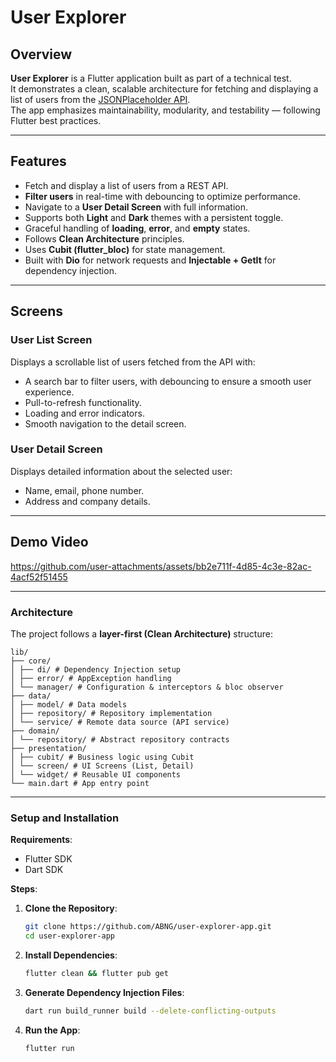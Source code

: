 # User Explorer

## Overview

**User Explorer** is a Flutter application built as part of a technical test.  
It demonstrates a clean, scalable architecture for fetching and displaying a list of users from the [JSONPlaceholder API](https://jsonplaceholder.typicode.com/).  
The app emphasizes maintainability, modularity, and testability — following Flutter best practices.

---

## Features

- Fetch and display a list of users from a REST API.
- **Filter users** in real-time with debouncing to optimize performance.
- Navigate to a **User Detail Screen** with full information.
- Supports both **Light** and **Dark** themes with a persistent toggle.
- Graceful handling of **loading**, **error**, and **empty** states.
- Follows **Clean Architecture** principles.
- Uses **Cubit (flutter_bloc)** for state management.
- Built with **Dio** for network requests and **Injectable + GetIt** for dependency injection.

---

## Screens

### User List Screen
Displays a scrollable list of users fetched from the API with:
- A search bar to filter users, with debouncing to ensure a smooth user experience.
- Pull-to-refresh functionality.
- Loading and error indicators.
- Smooth navigation to the detail screen.

### User Detail Screen
Displays detailed information about the selected user:
- Name, email, phone number.
- Address and company details.

---

## Demo Video

https://github.com/user-attachments/assets/bb2e711f-4d85-4c3e-82ac-4acf52f51455

---

### Architecture

The project follows a **layer-first (Clean Architecture)** structure:

```
lib/
├── core/
│ ├── di/ # Dependency Injection setup
│ ├── error/ # AppException handling
│ └── manager/ # Configuration & interceptors & bloc observer
├── data/
│ ├── model/ # Data models
│ ├── repository/ # Repository implementation
│ └── service/ # Remote data source (API service)
├── domain/
│ └── repository/ # Abstract repository contracts
├── presentation/
│ ├── cubit/ # Business logic using Cubit
│ └── screen/ # UI Screens (List, Detail)
│ └── widget/ # Reusable UI components
└── main.dart # App entry point
```

---

### Setup and Installation

**Requirements**:

- Flutter SDK
- Dart SDK

**Steps**:

1.  **Clone the Repository**:

    ```bash
    git clone https://github.com/ABNG/user-explorer-app.git
    cd user-explorer-app
    ```

2.  **Install Dependencies**:

    ```bash
    flutter clean && flutter pub get
    ```

3.  **Generate Dependency Injection Files**:

    ```bash
    dart run build_runner build --delete-conflicting-outputs
    ```

4.  **Run the App**:

    ```bash
    flutter run
    ```
